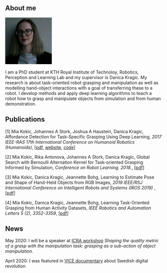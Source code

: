## About me
<img src="mia.jpg" alt="Mia" width="150" height="150">

I am a PhD student at KTH Royal Institute of Technoloy, Robotics, Perception and Learning Lab and my supervisor is Danica Kragic. My research is about task-oriented robot grasping and manipulation as well as modelling hand-object interactions with a goal of transferring these to a robot. I develop methods and apply deep learning algorithms to teach a robot how to grasp and manipulate objects from simulation and from human demonstration.

## Publications
[1]  Mia Kokic, Johannes A Stork, Joshua A Haustein, Danica Kragic, Affordance Detection for Task-Specific Grasping Using Deep Learning, <em>2017 IEEE-RAS 17th International Conference on Humanoid Robotics (Humanoids)</em>, [<a href="https://ieeexplore.ieee.org/stamp/stamp.jsp?arnumber=8239542">pdf</a>, <a href="https://sites.google.com/view/affdet/home">website</a>, <a href="https://github.com/mkokic/affdet">code</a>]

[2]  Mia Kokic, Rika Antonova, Johannes A Stork, Danica Kragic, Global Search with Bernoulli Alternation Kernel for Task-oriented Grasping Informed by Simulation, <em>Conference on Robot Learning. 2018.</em>, [<a href="http://proceedings.mlr.press/v87/antonova18a.html">pdf</a>]

[3]  Mia Kokic, Danica Kragic, Jeannette Bohg, Learning to Estimate Pose and Shape of Hand-Held Objects from RGB Images, <em> 2019 IEEE/RSJ International Conference on Intelligent Robots and Systems (IROS 2019) </em>, [<a href="https://arxiv.org/abs/1903.03340">pdf</a>]

[4]  Mia Kokic, Danica Kragic, Jeannette Bohg, Learning Task-Oriented Grasping from Human Activity Datasets, <em>IEEE Robotics and Automation Letters 5 (2), 3352-3359</em>, [<a href="https://arxiv.org/abs/1910.11669">pdf</a>]

## News
May 2020: I will be a speaker at <a href="https://vortenzi.wixsite.com/metricmaniptask">ICRA workshop</a> <em> Shaping the quality metric of a grasp with the manipulation task: grasping as a sub-action of object manipulation.</em>

April 2020: I was featured in <a href="https://www.youtube.com/watch?v=HQDBiIYs_fY">VICE documentary</a> about Swedish digital revolution 
